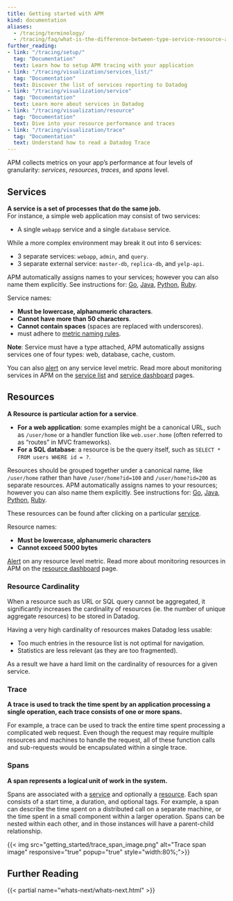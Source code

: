 ```yaml
---
title: Getting started with APM
kind: documentation
aliases:
  - /tracing/terminology/
  - /tracing/faq/what-is-the-difference-between-type-service-resource-and-name
further_reading:
- link: "/tracing/setup/"
  tag: "Documentation"
  text: Learn how to setup APM tracing with your application
- link: "/tracing/visualization/services_list/"
  tag: "Documentation"
  text: Discover the list of services reporting to Datadog
- link: "/tracing/visualization/service"
  tag: "Documentation"
  text: Learn more about services in Datadog
- link: "/tracing/visualization/resource"
  tag: "Documentation"
  text: Dive into your resource performance and traces
- link: "/tracing/visualization/trace"
  tag: "Documentation"
  text: Understand how to read a Datadog Trace
---
```


APM collects metrics on your app’s performance at four levels of granularity: _services_, _resources_, _traces_, and _spans_ level.

## Services

**A service is a set of processes that do the same job.**  
For instance, a simple web application may consist of two services: 

* A single `webapp` service and a single `database` service.

While a more complex environment may break it out into 6 services: 

* 3 separate services: `webapp`, `admin`, and `query`.
* 3 separate external service:  `master-db`,  `replica-db`, and `yelp-api`.

APM automatically assigns names to your services; however you can also name them explicitly. See instructions for: [Go](https://godoc.org/github.com/DataDog/dd-trace-go/tracer#service), [Java](/tracing/setup/java/#configuration), [Python](http://pypi.datadoghq.com/trace/docs/#get-started), [Ruby](http://www.rubydoc.info/gems/ddtrace/).

Service names:

* **Must be lowercase, alphanumeric characters**.
* **Cannot have more than 50 characters**.
* **Cannot contain spaces** (spaces are replaced with underscores).
* must adhere to [metric naming rules](/developers/metrics/).

**Note**: Service must have a type attached, APM automatically assigns services one of four types: web, database, cache, custom.

You can also [alert](/monitors/monitor_types/apm/) on any service level metric. Read more about monitoring services in APM on the [service list](/tracing/visualization/services_list/) and [service dashboard](/tracing/visualization/service) pages.

## Resources

**A Resource is particular action for a service**.  

* **For a web application**: some examples might be a canonical URL, such as `/user/home` or a handler function like `web.user.home` (often referred to as “routes” in MVC frameworks).
* **For a SQL database**: a resource is be the query itself, such as `SELECT * FROM users WHERE id = ?`.

Resources should be grouped together under a canonical name, like `/user/home` rather than have `/user/home?id=100` and `/user/home?id=200` as separate resources. APM automatically assigns names to your resources; however you can also name them explicitly. See instructions for: [Go](/tracing/setup/go/), [Java](/tracing/setup/java/#configuration), [Python](/tracing/setup/python/), [Ruby](/tracing/setup/ruby/).

These resources can be found after clicking on a particular [service](/tracing/visualization/service).

Resource names: 

* **Must be lowercase, alphanumeric characters**
* **Cannot exceed 5000 bytes**

[Alert](/tracing/faq/how-to-create-a-monitor-over-every-resource-apm) on any resource level metric. Read more about monitoring resources in APM on the [resource dashboard](/tracing/visualization/resource) page.

### Resource Cardinality

When a resource such as URL or SQL query cannot be aggregated, it significantly increases the cardinality of resources (ie. the number of unique aggregate resources) to be stored in Datadog.  

Having a very high cardinality of resources makes Datadog less usable:

* Too much entries in the resource list is not optimal for navigation.
* Statistics are less relevant (as they are too fragmented).

As a result we have a hard limit on the cardinality of resources for a given service.


### Trace

**A trace is used to track the time spent by an application processing a single operation, each trace consists of one or more spans.**  

For example, a trace can be used to track the entire time spent processing a complicated web request. Even though the request may require multiple resources and machines to handle the request, all of these function calls and sub-requests would be encapsulated within a single trace.

### Spans

**A span represents a logical unit of work in the system.**  

Spans are associated with a [service](/tracing/visualization/service) and optionally a [resource](/tracing/visualization/resource). Each span consists of a start time, a duration, and optional tags. For example, a span can describe the time spent on a distributed call on a separate machine, or the time spent in a small component within a larger operation. Spans can be nested within each other, and in those instances will have a parent-child relationship.

{{< img src="getting_started/trace_span_image.png" alt="Trace span image" responsive="true" popup="true" style="width:80%;">}}

## Further Reading

{{< partial name="whats-next/whats-next.html" >}}
